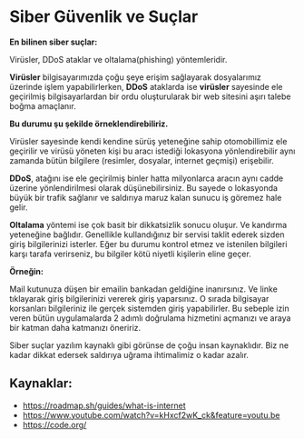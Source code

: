 # Siber Güvenlik ve Suçlar

**En bilinen siber suçlar:**

Virüsler, DDoS ataklar ve oltalama(phishing) yöntemleridir.  

**Virüsler** bilgisayarımızda çoğu şeye erişim sağlayarak dosyalarımız üzerinde işlem yapabilirlerken, **DDoS** ataklarda ise **virüsler** sayesinde ele geçirilmiş bilgisayarlardan bir ordu oluşturularak bir web sitesini aşırı talebe boğma amaçlanır. 

**Bu durumu şu şekilde örneklendirebiliriz.**

Virüsler sayesinde kendi kendine sürüş yeteneğine sahip otomobillimiz ele geçirilir ve virüsü yöneten kişi bu aracı istediği lokasyona yönlendirebilir aynı zamanda bütün bilgilere (resimler, dosyalar, internet geçmişi) erişebilir.

**DDoS**, atağını ise ele geçirilmiş binler hatta milyonlarca aracın aynı cadde üzerine yönlendirilmesi olarak düşünebilirsiniz. Bu sayede o lokasyonda büyük bir trafik sağlanır ve saldırıya maruz kalan sunucu iş göremez hale gelir.

**Oltalama** yöntemi ise çok basit bir dikkatsizlik sonucu oluşur. Ve kandırma yeteneğine bağlıdır. Genellikle kullandığınız bir servisi taklit ederek sizden giriş bilgilerinizi isterler. Eğer bu durumu kontrol etmez ve istenilen bilgileri karşı tarafa verirseniz, bu bilgiler kötü niyetli kişilerin eline geçer.

**Örneğin:**

Mail kutunuza düşen bir emailin bankadan geldiğine inanırsınız. Ve linke tıklayarak giriş bilgilerinizi vererek giriş yaparsınız. O sırada bilgisayar korsanları bilgileriniz ile gerçek sistemden giriş yapabilirler. Bu sebeple izin veren bütün uygulamalarda 2 adımlı doğrulama hizmetini açmanızı ve araya bir katman daha katmanızı öneririz.

Siber suçlar yazılım kaynaklı gibi görünse de çoğu insan kaynaklıdır. Biz ne kadar dikkat edersek saldırıya uğrama ihtimalimiz o kadar azalır.

## Kaynaklar:
- https://roadmap.sh/guides/what-is-internet
- https://www.youtube.com/watch?v=kHxcf2wK_ck&feature=youtu.be
- https://code.org/
